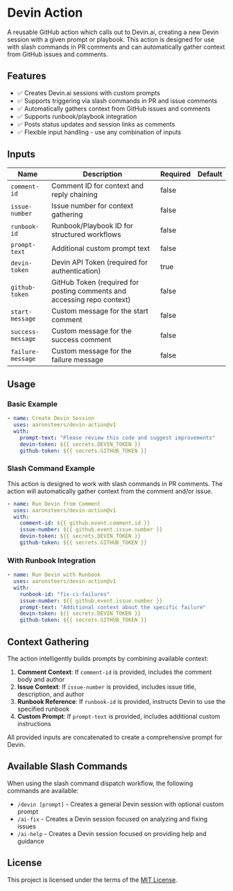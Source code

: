 # Devin Action

A reusable GitHub action which calls out to Devin.ai, creating a new Devin session with a given prompt or playbook. This action is designed for use with slash commands in PR comments and can automatically gather context from GitHub issues and comments.

## Features

- ✅ Creates Devin.ai sessions with custom prompts
- ✅ Supports triggering via slash commands in PR and issue comments
- ✅ Automatically gathers context from GitHub issues and comments
- ✅ Supports runbook/playbook integration
- ✅ Posts status updates and session links as comments
- ✅ Flexible input handling - use any combination of inputs

## Inputs

| Name           | Description                                                                 | Required | Default  |
|----------------|-----------------------------------------------------------------------------|----------|----------|
| `comment-id`   | Comment ID for context and reply chaining                                  | false    |          |
| `issue-number` | Issue number for context gathering                                          | false    |          |
| `runbook-id`   | Runbook/Playbook ID for structured workflows                               | false    |          |
| `prompt-text`  | Additional custom prompt text                                               | false    |          |
| `devin-token`  | Devin API Token (required for authentication)                              | true     |          |
| `github-token` | GitHub Token (required for posting comments and accessing repo context)    | false    |          |
| `start-message`| Custom message for the start comment                                       | false    |          |
| `success-message`| Custom message for the success comment                                   | false    |          |
| `failure-message`| Custom message for the failure message                                   | false    |          |

## Usage

### Basic Example

```yaml
- name: Create Devin Session
  uses: aaronsteers/devin-action@v1
  with:
    prompt-text: "Please review this code and suggest improvements"
    devin-token: ${{ secrets.DEVIN_TOKEN }}
    github-token: ${{ secrets.GITHUB_TOKEN }}
```

### Slash Command Example

This action is designed to work with slash commands in PR comments. The action will automatically gather context from the comment and/or issue.

```yaml
- name: Run Devin from Comment
  uses: aaronsteers/devin-action@v1
  with:
    comment-id: ${{ github.event.comment.id }}
    issue-number: ${{ github.event.issue.number }}
    devin-token: ${{ secrets.DEVIN_TOKEN }}
    github-token: ${{ secrets.GITHUB_TOKEN }}
```

### With Runbook Integration

```yaml
- name: Run Devin with Runbook
  uses: aaronsteers/devin-action@v1
  with:
    runbook-id: "fix-ci-failures"
    issue-number: ${{ github.event.issue.number }}
    prompt-text: "Additional context about the specific failure"
    devin-token: ${{ secrets.DEVIN_TOKEN }}
    github-token: ${{ secrets.GITHUB_TOKEN }}
```

## Context Gathering

The action intelligently builds prompts by combining available context:

1. **Comment Context**: If `comment-id` is provided, includes the comment body and author
2. **Issue Context**: If `issue-number` is provided, includes issue title, description, and author  
3. **Runbook Reference**: If `runbook-id` is provided, instructs Devin to use the specified runbook
4. **Custom Prompt**: If `prompt-text` is provided, includes additional custom instructions

All provided inputs are concatenated to create a comprehensive prompt for Devin.

## Available Slash Commands

When using the slash command dispatch workflow, the following commands are available:

- `/devin [prompt]` - Creates a general Devin session with optional custom prompt
- `/ai-fix` - Creates a Devin session focused on analyzing and fixing issues
- `/ai-help` - Creates a Devin session focused on providing help and guidance

## License

This project is licensed under the terms of the [MIT License](LICENSE).
